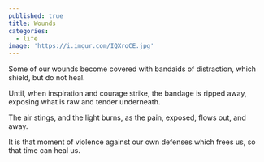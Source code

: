 ```yaml
---
published: true
title: Wounds
categories:
  - life
image: 'https://i.imgur.com/IQXroCE.jpg'
---
```

Some of our wounds 
become covered 
with bandaids of distraction,
which shield,
but do not heal.

Until,
when inspiration and courage strike,
the bandage is ripped away,
exposing what is raw and tender
underneath.

The air stings,
and the light burns,
as the pain, exposed,
flows out,
and away.

It is that moment of violence
against our own defenses
which frees us,
so that time
can heal us.
